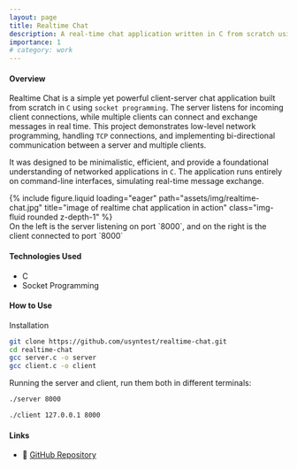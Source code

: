 ```yaml
---
layout: page
title: Realtime Chat
description: A real-time chat application written in C from scratch using socket and network programming.
importance: 1
# category: work
---
```


#### Overview
Realtime Chat is a simple yet powerful client-server chat application built from scratch in `C` using `socket programming`. The server listens for incoming client connections, while multiple clients can connect and exchange messages in real time. This project demonstrates low-level network programming, handling `TCP` connections, and implementing bi-directional communication between a server and multiple clients.

It was designed to be minimalistic, efficient, and provide a foundational understanding of networked applications in `C`. The application runs entirely on command-line interfaces, simulating real-time message exchange.

<div class="row">
    <div class="col-sm mt-3 mt-md-0">
        {% include figure.liquid loading="eager" path="assets/img/realtime-chat.jpg" title="image of realtime chat application in action" class="img-fluid rounded z-depth-1" %}
    </div>
</div>
<div class="caption">
    On the left is the server listening on port `8000`, and on the right is the client connected to port `8000`
</div>

#### Technologies Used
- C
- Socket Programming

#### How to Use
Installation  

```bash
git clone https://github.com/usyntest/realtime-chat.git
cd realtime-chat
gcc server.c -o server
gcc client.c -o client
```

Running the server and client, run them both in different terminals:
```bash
./server 8000
```

```bash
./client 127.0.0.1 8000
```

#### Links

- 📂 [GitHub Repository](https://github.com/usyntest/realtime-chat)